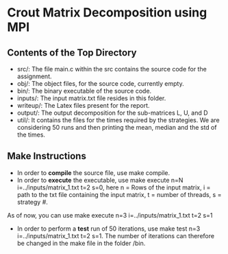 # Crout Matrix Decomposition using MPI

## Contents of the Top Directory

- src/: The file main.c within the src contains the source code for the assignment.
- obj/: The object files, for the source code, currently empty.
- bin/: The binary executable of the source code.
- inputs/: The input matrix.txt file resides in this folder.
- writeup/: The Latex files present for the report.
- output/: The output decomposition for the sub-matrices L, U, and D
- util/: It contains the files for the times required by the strategies. We are considering 50 runs and then printing the mean, median and the std of the times.

## Make Instructions

- In order to **compile** the source file, use make compile.
- In order to **execute** the executable, use make execute n=N i=../inputs/matrix_1.txt t=2 s=0, here n = Rows of the input matrix, i = path to the txt file containing the input matrix, t = number of threads, s = strategy #. 

As of now, you can use make execute n=3 i=../inputs/matrix_1.txt t=2 s=1

- In order to perform a **test** run of 50 iterations, use make test n=3 i=../inputs/matrix_1.txt t=2 s=1. The number of iterations can therefore be changed in the make file in the folder /bin.



